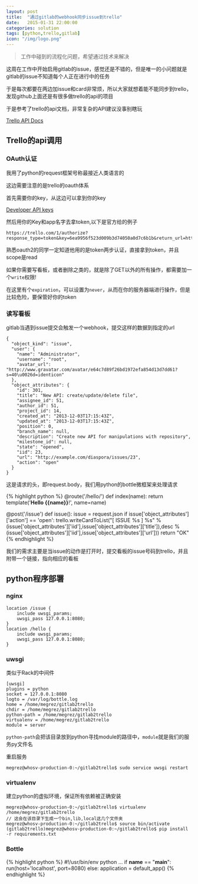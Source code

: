 ```yaml
---
layout: post
title:  "通过gitlab的webhook同步issue到trello"
date:   2015-01-31 22:00:00
categories: solution
tags: [python,trello,gitlab]
icon: "/img/logo.png"
---
```


> 工作中碰到的流程化问题，希望通过技术来解决

这周在工作中开始启用gitlab的issue，感觉还是不错的，但是唯一的小问题就是gitlab的issue不知道每个人正在进行中的任务

<!-- more -->
于是每次都要在两边加issue和card非常烦，所以大家就想着能不能同步到trello，发现github上面还是有很多做trello的api的项目

于是参考了trello的api文档，非常复杂的API建议没事别瞎玩

[Trello API Docs](https://trello.com/docs/)

## Trello的api调用

### OAuth认证

我用了python的request框架号称最接近人类语言的

这边需要注意的是trello的oauth体系

首先需要你的key，从这边可以拿到你的key

[Developer API keys](https://trello.com/app-key)

然后用你的Key和app名字去拿token,以下是官方给的例子

```
https://trello.com/1/authorize?response_type=token&key=6ea9956f523d009b3d74050a0d7c6b1b&return_url=https%3A%2F%2Ftrello.com&callback_method=postMessage&scope=read&expiration=1hour&name=Trello+Application+Key+Test
```

熟悉oauth2的同学一定知道他用的是token两步认证，直接拿到token，并且scope是read

如果你需要写看板，或者删除之类的，就是除了GET以外的所有操作，都需要加一个```write```权限!

在这里有个```expiration```，可以设置为```never```，从而在你的服务器端进行操作，但是比较危险，要保管好你的token

### 读写看板

gitlab当遇到issue提交会触发一个webhook，提交这样的数据到指定的url

```
{
  "object_kind": "issue",
  "user": {
    "name": "Administrator",
    "username": "root",
    "avatar_url": "http://www.gravatar.com/avatar/e64c7d89f26bd1972efa854d13d7dd61?s=40\u0026d=identicon"
  },
  "object_attributes": {
    "id": 301,
    "title": "New API: create/update/delete file",
    "assignee_id": 51,
    "author_id": 51,
    "project_id": 14,
    "created_at": "2013-12-03T17:15:43Z",
    "updated_at": "2013-12-03T17:15:43Z",
    "position": 0,
    "branch_name": null,
    "description": "Create new API for manipulations with repository",
    "milestone_id": null,
    "state": "opened",
    "iid": 23,
    "url": "http://example.com/diaspora/issues/23",
    "action": "open"
  }
}
```

这是请求的头，即request.body，我们用python的bottle微框架来处理请求

{% highlight python %}
@route('/hello/<name>')
def index(name):
    return template('<b>Hello {{name}}</b>!', name=name)

@post('/issue')
def issue():
    issue = request.json
    if issue['object_attributes']['action'] == 'open':
		trello.writeCardToList("[ ISSUE %s ] %s" % (issue['object_attributes']['iid'],issue['object_attributes']['title']),desc % (issue['object_attributes']['iid'],issue['object_attributes']['url']))
	return "OK"
{% endhighlight %}

我们的需求主要是当issue的动作是打开时，提交看板的issue号码到trello，并且附带一个链接，指向相应的看板

## python程序部署

### nginx

```
location /issue {
	include uwsgi_params;
	uwsgi_pass 127.0.0.1:8080;
}
location /hello {
	include uwsgi_params;
	uwsgi_pass 127.0.0.1:8080;
}
```

### uwsgi

类似于Rack的中间件

```
[uwsgi]
plugins = python
socket = 127.0.0.1:8080
logto = /var/log/bottle.log
home = /home/megrez/gitlab2trello
chdir = /home/megrez/gitlab2trello
python-path = /home/megrez/gitlab2trello
virtualenv = /home/megrez/gitlab2trello
module = server
```

```python-path```会把该目录放到python寻找module的路径中，```module```就是我们的服务py文件名

重启服务

```
megrez@whosv-production-0:~/gitlab2trello$ sudo service uwsgi restart
```

### virtualenv

建立python的虚拟环境，保证所有依赖被正确安装

```
megrez@whosv-production-0:~/gitlab2trello$ virtualenv /home/megrez/gitlab2trello
// 这会在该目录下生成一个bin,lib,local这几个文件夹
megrez@whosv-production-0:~/gitlab2trello$ source bin/activate
(gitlab2trello)megrez@whosv-production-0:~/gitlab2trello$ pip install -r requirements.txt
```


### Bottle

{% highlight python %}
#!/usr/bin/env python
...
if __name__ == "__main__":
    run(host='localhost', port=8080)
else:
    application = default_app()
{% endhighlight %}